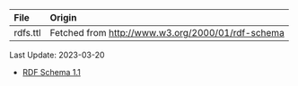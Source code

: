| File                              | Origin                                                                            |
|:----------------------------------|:----------------------------------------------------------------------------------|
| rdfs.ttl                          | Fetched from <http://www.w3.org/2000/01/rdf-schema>                               |

Last Update: 2023-03-20

* [RDF Schema 1.1](https://www.w3.org/TR/2014/REC-rdf-schema-20140225/)
